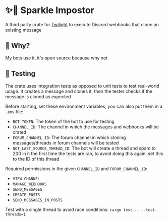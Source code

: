 # ✨🥸 Sparkle Impostor

A third party crate for [Twilight](https://github.com/twilight-rs/twilight) to execute Discord webhooks that clone an
existing message

## 🤷 Why?

My bots use it, it's open source because why not

## 🧪 Testing

The crate uses integration tests as opposed to unit tests to test real-world usage. It creates a message and clones it,
then the tester checks if the message is cloned as expected

Before starting, set these environment variables, you can also put them in a `.env` file:

- `BOT_TOKEN`: The token of the bot to use for testing
- `CHANNEL_ID`: The channel in which the messages and webhooks will be crated
- `FORUM_CHANNEL_ID`: The forum channel in which cloning messages/threads in forum channels will be tested
- `NOT_LAST_SOURCE_THREAD_ID`: The bot will create a thread and spam to 200 in it the first time the tests are ran, to
  avoid doing this again, set this to the ID of this thread

Required permissions in the given `CHANNEL_ID` and `FORUM_CHANNEL_ID`:

- `VIEW_CHANNEL`
- `MANAGE_WEBHOOKS`
- `SEND_MESSAGES`
- `CREATE_POSTS`
- `SEND_MESSAGES_IN_POSTS`

Test with a single thread to avoid race conditions: `cargo test -- --test-threads=1`
